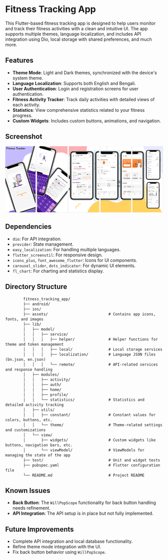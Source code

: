 # Fitness Tracking App

This Flutter-based fitness tracking app is designed to help users monitor and track their fitness activities with a clean and intuitive UI. The app supports multiple themes, language localization, and includes API integration using Dio, local storage with shared preferences, and much more.

## Features

- **Theme Mode**: Light and Dark themes, synchronized with the device's system theme.
- **Language Localization**: Supports both English and Bengali.
- **User Authentication**: Login and registration screens for user authentication.
- **Fitness Activity Tracker**: Track daily activities with detailed views of each activity.
- **Statistics**: View comprehensive statistics related to your fitness progress.
- **Custom Widgets**: Includes custom buttons, animations, and navigation.
## Screenshot

![Fitness Tracker](./fitness%20tracker.png)


## Dependencies

- `dio`: For API integration.
- `provider`: State management.
- `easy_localization`: For handling multiple languages.
- `flutter_screenutil`: For responsive design.
- `icons_plus`, `font_awesome_flutter`: Icons for UI components.
- `carousel_slider`, `dots_indicator`: For dynamic UI elements.
- `fl_chart`: For charting and statistics display.

## Directory Structure
            fitness_tracking_app/
            ├── android/
            ├── ios/
            ├── assets/                           # Contains app icons, fonts, and images
            ├── lib/
            │   ├── model/
            │   │   ├── service/
            │   │   │   ├── helper/               # Helper functions for theme and token management
            │   │   │   ├── local/                # Local storage services
            │   │   │   ├── localization/         # Language JSON files (bn.json, en.json)
            │   │   │   └── remote/               # API-related services and response handling
            │   ├── modules/
            │   │   ├── activity/
            │   │   ├── auth/
            │   │   ├── home/
            │   │   ├── profile/
            │   │   └── statistics/               # Statistics and detailed activity tracking
            │   ├── utils/
            │   │   ├── constant/                 # Constant values for colors, buttons, etc.
            │   │   └── theme/                    # Theme-related settings and customizations
            │   └── view/
            │       ├── widgets/                  # Custom widgets like buttons, navigation bars, etc.
            │       └── viewModel/                # ViewModels for managing the state of the app
            ├── test/                             # Unit and widget tests
            ├── pubspec.yaml                      # Flutter configuration file
            └── README.md                         # Project README


## Known Issues

- **Back Button**: The `WillPopScope` functionality for back button handling needs refinement.
- **API Integration**: The API setup is in place but not fully implemented.

## Future Improvements

- Complete API integration and local database functionality.
- Refine theme mode integration with the UI.
- Fix back button behavior using `WillPopScope`.

